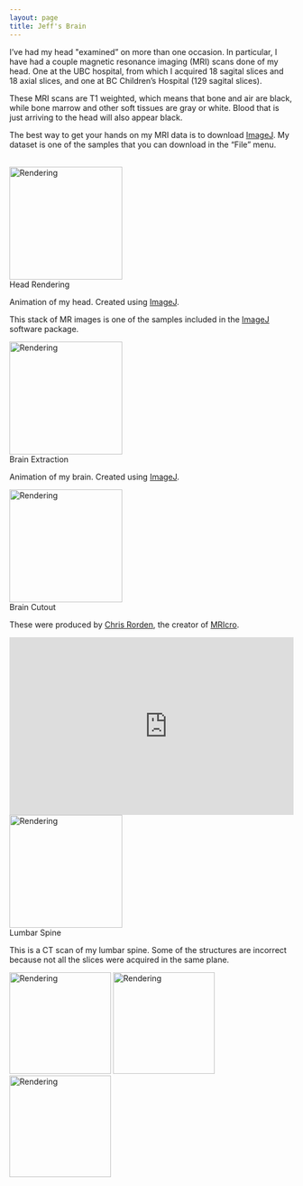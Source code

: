 ```yaml
---
layout: page
title: Jeff's Brain
---
```


I’ve had my head "examined” on more than one occasion.  In particular, I have had a couple magnetic resonance imaging (MRI) scans done of my head.  One at the UBC hospital, from which I acquired 18 sagital slices and 18 axial slices, and one at BC Children’s Hospital (129 sagital slices).

These MRI scans are T1 weighted, which means that bone and air are black, while bone marrow and other soft tissues are gray or white.  Blood that is just arriving to the head will also appear black.

The best way to get your hands on my MRI data is to download <a href="http://rsb.info.nih.gov/ij/" target="_new">ImageJ</a>.  My dataset is one of the samples that you can download in the “File” menu.
<br><br>

<div class="column">
  <div class="card">
    <div class="container">
      <a target="_new" href="http://www.cs.uwaterloo.ca/~jorchard/old/mri/rotating_jeff.gif"><img class="img-valign" src="http://cs.uwaterloo.ca/~jorchard/UWaterloo/My_Brain_files/rotating_jeff.jpg" alt="Rendering" style="height:200px"></a><br>
      <span class="text1">Head Rendering</span>
      <p>
      Animation of my head. Created using <a href="http://rsb.info.nih.gov/ij/" target="_new">ImageJ</a>.</p>
      <p>This stack of MR images is one of the samples included in the <a href="http://rsb.info.nih.gov/ij/" target="_new">ImageJ</a> software package.</p>
    </div>
  </div>
</div>

<div class="column">
  <div class="card">
    <div class="container">
      <a target="_new" href="https://cs.uwaterloo.ca/~jorchard/old/mri/brain_rendering3.gif"><img class="img-valign" src="https://cs.uwaterloo.ca/~jorchard/UWaterloo/My_Brain_files/brain_rendering3.jpg" alt="Rendering" style="height:200px"></a><br>
      <span class="text1">Brain Extraction</span>
      <p>
      Animation of my brain. Created using <a href="http://rsb.info.nih.gov/ij/" target="_new">ImageJ</a>.</p>
    </div>
  </div>
</div>

<div class="column">
  <div class="card">
    <div class="container">
      <a target="_new" href="https://cs.uwaterloo.ca/~jorchard/UWaterloo/My_Brain_files/Jeff_by_Rorden.jpg"><img class="img-valign" src="https://cs.uwaterloo.ca/~jorchard/UWaterloo/My_Brain_files/Jeff_by_Rorden.jpg" alt="Rendering" style="height:200px"></a><br>
      <span class="text1">Brain Cutout</span>
      <p>
      These were produced by <a href="https://www.mccauslandcenter.sc.edu/crnl/chris-rordens-neuropsychology-lab" target="_new">Chris Rorden</a>, the creator of <a target="_new" href="https://people.cas.sc.edu/rorden/mricro/mricro.html">MRIcro</a>.</p>
    </div>
  </div>
</div>


<div class="column">
  <div class="card">
    <div class="container">
<iframe width="560" height="315" src="https://www.youtube.com/embed/IsvS-kNVnvQ" frameborder="0" allow="accelerometer; autoplay; encrypted-media; gyroscope; picture-in-picture" allowfullscreen></iframe>
    </div>
  </div>
</div>


<div class="column">
  <div class="card">
    <div class="container">
      <a target="_new" href="https://cs.uwaterloo.ca/~jorchard/UWaterloo/My_Brain_files/lumbar1.jpg"><img class="img-valign" src="https://cs.uwaterloo.ca/~jorchard/UWaterloo/My_Brain_files/lumbar1.jpg" alt="Rendering" style="height:200px"></a><br>
      <span class="text1">Lumbar Spine</span>
      <p>
      This is a CT scan of my lumbar spine. Some of the structures are incorrect because not all the slices were acquired in the same plane.</p>
    </div>
  </div>
</div>



<div class="column">
  <div class="card">
    <div class="container">
      <a target="_new" href="https://cs.uwaterloo.ca/~jorchard/old/mri/face_rendering.jpg"><img class="img-valign" src="https://cs.uwaterloo.ca/~jorchard/old/mri/face_rendering.jpg" alt="Rendering" style="height:180px"></a>
      <a target="_new" href="https://cs.uwaterloo.ca/~jorchard/old/mri/JeffFace.jpg"><img class="img-valign" src="https://cs.uwaterloo.ca/~jorchard/old/mri/JeffFace.jpg" alt="Rendering" style="height:180px"></a>
      <a target="_new" href="https://cs.uwaterloo.ca/~jorchard/old/mri/JeffsBrain.jpg"><img class="img-valign" src="https://cs.uwaterloo.ca/~jorchard/old/mri/JeffsBrain.jpg" alt="Rendering" style="height:180px"></a>
    </div>
  </div>
</div>
